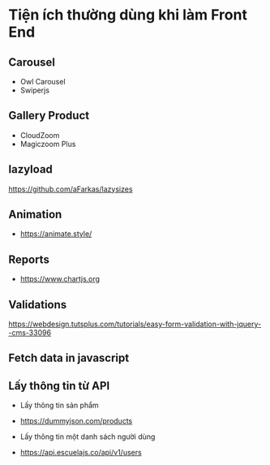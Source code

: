 # Tiện ích thường dùng khi làm Front End

## Carousel

* Owl Carousel
* Swiperjs

## Gallery Product

* CloudZoom
* Magiczoom Plus


## lazyload
https://github.com/aFarkas/lazysizes

## Animation

* https://animate.style/

## Reports

* https://www.chartjs.org


## Validations

https://webdesign.tutsplus.com/tutorials/easy-form-validation-with-jquery--cms-33096


## Fetch data in javascript

## Lấy thông tin từ API


- Lấy thông tin sản phẩm

* https://dummyjson.com/products

- Lấy thông tin một danh sách người dùng

* https://api.escuelajs.co/api/v1/users

